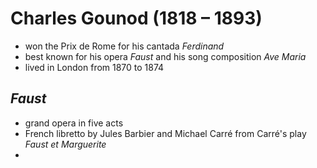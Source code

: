 # Charles Gounod (1818 &ndash; 1893)

- won the Prix de Rome for his cantada _Ferdinand_
- best known for his opera _Faust_ and his song composition _Ave Maria_
- lived in London from 1870 to 1874

## _Faust_

- grand opera in five acts
- French libretto by Jules Barbier and Michael Carré from Carré's play _Faust et Marguerite_
- 